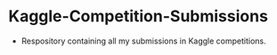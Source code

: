 # Kaggle-Competition-Submissions

- Respository containing all my submissions in Kaggle competitions.
